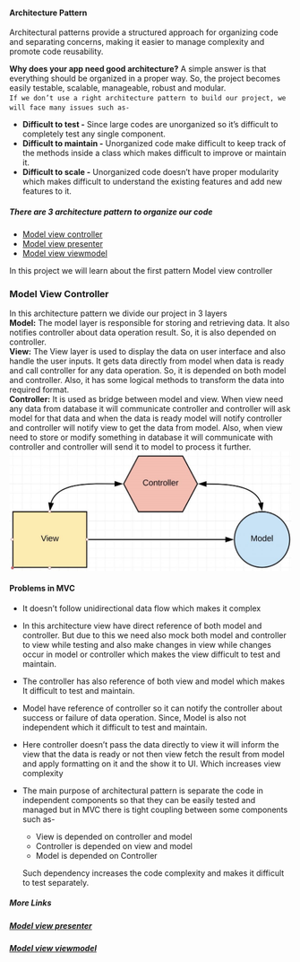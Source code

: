 #### Architecture Pattern 
Architectural patterns provide a structured approach for organizing code and separating concerns, making it easier to manage complexity and promote code reusability.  

__Why does your app need good architecture?__
A simple answer is that everything should be organized in a proper way. So, the project becomes easily testable, scalable, manageable, robust and modular.  
`If we don’t use a right architecture pattern to build our project, we will face many issues such as-`
- __Difficult to test -__ Since large codes are unorganized so it’s difficult to completely test any single component.
- __Difficult to maintain -__ Unorganized code make difficult to keep track of the methods inside a class which makes difficult to improve or maintain it.
- __Difficult to scale -__ Unorganized code doesn’t have proper modularity which makes difficult to understand the existing features and add new features to it.

##### There are 3 architecture pattern to organize our code
- [Model view controller](https://github.com/riteshpandey5102/MVC-Demo)
- [Model view presenter](https://github.com/riteshpandey5102/MVP-Demo)
- [Model view viewmodel](https://github.com/riteshpandey5102/MVVM-Demo)

In this project we will learn about the first pattern Model view controller   
### Model View Controller  
In this architecture pattern we divide our project in 3 layers  
__Model:__ The model layer is responsible for storing and retrieving data. It also notifies controller about data operation result. So, it is also depended on controller.  
__View:__ The View layer is used to display the data on user interface and also handle the user inputs.
It gets data directly from model when data is ready and call controller for any data operation. So, it is depended on both model and controller. Also, it has some logical methods to transform the data into required format.  
__Controller:__ It is used as bridge between model and view. 
When view need any data from database it will communicate controller and controller will ask model for that data and when the data is ready model will notify controller and controller will notify view to get the data from model. 
Also, when view need to store or modify something in database it will communicate with controller and controller will send it to model to process it further.  
![Model View Controller](https://github.com/riteshpandey5102/MVC-Demo/blob/master/MVC.jpg?raw=true)

#### Problems in MVC
- It doesn’t follow unidirectional data flow which makes it complex
- In this architecture view have direct reference of both model and controller. But due to this we need also mock both model and controller to view while testing and also make changes in view while changes occur in model or controller which makes the view difficult to test and maintain.
- The controller has also reference of both view and model which makes It difficult to test and maintain.
- Model have reference of controller so it can notify the controller about success or failure of data operation. Since, Model is also not independent which it difficult to test and maintain.
- Here controller doesn’t pass the data directly to view it will inform the view that the data is ready or not then view fetch the result from model and apply formatting on it and the show it to UI. Which increases view complexity
- The main purpose of architectural pattern is separate the code in independent components so that they can be easily tested and managed but in MVC there is tight coupling between some components such as-
    - View is depended on controller and model 
    - Controller is depended on view and model
    - Model is depended on Controller
  
     Such dependency increases the code complexity and makes it difficult to test separately.

##### More Links
##### [Model view presenter](https://github.com/riteshpandey5102/MVP-Demo)
##### [Model view viewmodel](https://github.com/riteshpandey5102/MVVM-Demo)

